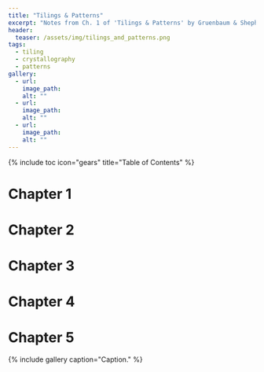 ```yaml
---
title: "Tilings & Patterns"
excerpt: "Notes from Ch. 1 of 'Tilings & Patterns' by Gruenbaum & Shephard"
header:
  teaser: /assets/img/tilings_and_patterns.png
tags:
  - tiling
  - crystallography
  - patterns
gallery:
  - url: 
    image_path: 
    alt: ""
  - url: 
    image_path: 
    alt: ""
  - url: 
    image_path: 
    alt: ""
---
```


{% include toc icon="gears" title="Table of Contents" %}

# Chapter 1

# Chapter 2

# Chapter 3

# Chapter 4

# Chapter 5

{% include gallery caption="Caption." %}

